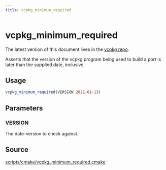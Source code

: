 ```yaml
---
title: vcpkg_minimum_required
---
```


# vcpkg_minimum_required

The latest version of this document lives in the [vcpkg repo](https://github.com/Microsoft/vcpkg/blob/master/docs/maintainers/vcpkg_minimum_required.md).

Asserts that the version of the vcpkg program being used to build a port is later than the supplied date, inclusive.

## Usage
```cmake
vcpkg_minimum_required(VERSION 2021-01-13)
```

## Parameters
### VERSION
The date-version to check against.

## Source
[scripts/cmake/vcpkg\_minimum\_required.cmake](https://github.com/Microsoft/vcpkg/blob/master/scripts/cmake/vcpkg_minimum_required.cmake)

